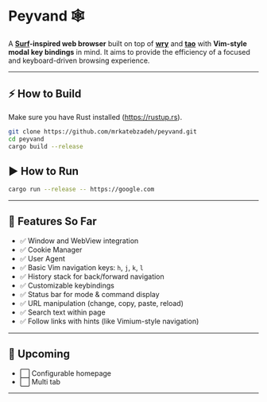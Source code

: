 # Peyvand 🕸️
A **[Surf][surf]-inspired web browser** built on top of **[wry][wry]** and **[tao][tao]** with **Vim-style modal key bindings** in mind.
It aims to provide the efficiency of a focused and keyboard-driven browsing experience.

---

## ⚡ How to Build

Make sure you have Rust installed (https://rustup.rs).

```bash
git clone https://github.com/mrkatebzadeh/peyvand.git
cd peyvand
cargo build --release
```

## ▶️ How to Run
```bash
cargo run --release -- https://google.com
```

---
## 🚀 Features So Far

- ✅ Window and WebView integration
- ✅ Cookie Manager
- ✅ User Agent
- ✅ Basic Vim navigation keys: `h`, `j`, `k`, `l`
- ✅ History stack for back/forward navigation
- ✅ Customizable keybindings
- ✅ Status bar for mode & command display
- ✅ URL manipulation (change, copy, paste, reload)
- ✅ Search text within page
- ✅ Follow links with hints (like Vimium-style navigation)

---

## 🎯 Upcoming

- ⬜ Configurable homepage
- ⬜ Multi tab

---

[surf]: https://surf.suckless.org/
[wry]: https://docs.rs/wry/latest/wry/
[tao]: https://docs.rs/tao/latest/tao/

